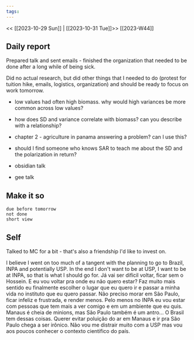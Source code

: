 ```yaml
---
tags:
---
```

<< [[2023-10-29 Sun]] | [[2023-10-31 Tue]]>>
[[2023-W44]]

## Daily report

Prepared talk and sent emails - finished the organization that needed to be done after a long while of being sick.

Did no actual research, but did other things that I needed to do (protest for tuition hike, emails, logistics, organization) and should be ready to focus on work tomorrow.

- low values had often high biomass. why would high variances be more common across low values?
- how does SD and variance correlate with biomass? can you describe with a relationship?
- chapter 2 - agriculture in panama answering a problem? can I use this?
- should I find someone who knows SAR to teach me about the SD and the polarization in return?

- obsidian talk
- gee talk
## Make it so
```tasks
due before tomorrow
not done
short view
```

## Self

Talked to MC for a bit - that's also a friendship I'd like to invest on.

I believe I went on too much of a tangent with the planning to go to Brazil, INPA and potentially USP. In the end I don't want to be at USP, I want to be at INPA, so that is what I should go for.
Já vai ser difícil voltar, ficar sem o Hossein. E eu vou voltar pra onde eu não quero estar? Faz muito mais sentido eu finalmente escolher o lugar que eu quero ir e passar a minha vida no instituto que eu quero passar. Não preciso morar em São Paulo, ficar infeliz e frustrada, e render menos. Pelo menos no INPA eu vou estar com pessoas que tem mais a ver comigo e em um ambiente que eu quis. Manaus é cheia de minions, mas São Paulo também é um antro... O Brasil tem dessas coisas. Querer evitar poluição do ar em Manaus e ir pra São Paulo chega a ser irônico. Não vou me distrair muito com a USP mas vou aos poucos conhecer o contexto cientifico do país.